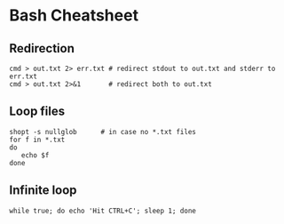 # Bash Cheatsheet
## Redirection
```
cmd > out.txt 2> err.txt # redirect stdout to out.txt and stderr to err.txt
cmd > out.txt 2>&1       # redirect both to out.txt
```

## Loop files
```
shopt -s nullglob      # in case no *.txt files 
for f in *.txt
do
   echo $f
done
```

## Infinite loop
```
while true; do echo 'Hit CTRL+C'; sleep 1; done
```
